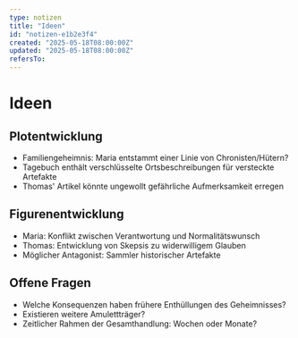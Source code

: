 ```yaml
---
type: notizen
title: "Ideen"
id: "notizen-e1b2e3f4"
created: "2025-05-18T08:00:00Z"
updated: "2025-05-18T08:00:00Z"
refersTo:
---
```


# Ideen

## Plotentwicklung

- Familiengeheimnis: Maria entstammt einer Linie von Chronisten/Hütern?
- Tagebuch enthält verschlüsselte Ortsbeschreibungen für versteckte Artefakte
- Thomas' Artikel könnte ungewollt gefährliche Aufmerksamkeit erregen

## Figurenentwicklung

- Maria: Konflikt zwischen Verantwortung und Normalitätswunsch
- Thomas: Entwicklung von Skepsis zu widerwilligem Glauben
- Möglicher Antagonist: Sammler historischer Artefakte

## Offene Fragen

- Welche Konsequenzen haben frühere Enthüllungen des Geheimnisses?
- Existieren weitere Amulettträger?
- Zeitlicher Rahmen der Gesamthandlung: Wochen oder Monate?

